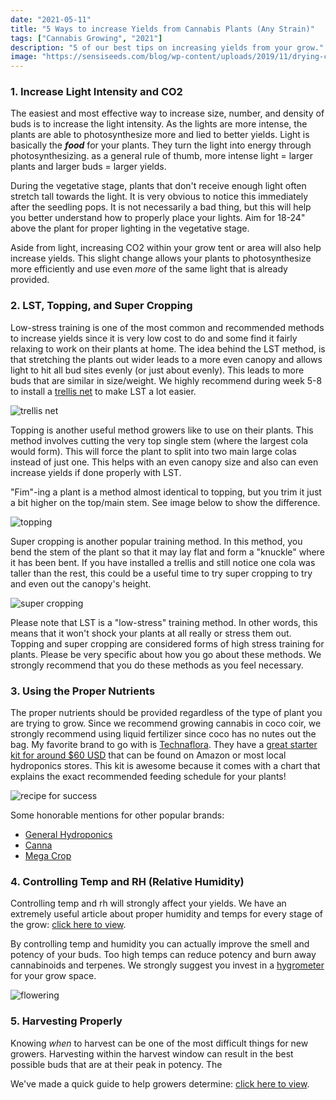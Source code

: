 ```yaml
---
date: "2021-05-11"
title: "5 Ways to increase Yields from Cannabis Plants (Any Strain)"
tags: ["Cannabis Growing", "2021"]
description: "5 of our best tips on increasing yields from your grow."
image: "https://sensiseeds.com/blog/wp-content/uploads/2019/11/drying-cannabis-1024x683.jpg"
---
```


### 1. Increase Light Intensity and CO2

The easiest and most effective way to increase size, number, and density of buds is to increase the light intensity. As the lights are more intense, the plants are able to photosynthesize more and lied to better yields. Light is basically the **_food_** for your plants. They turn the light into energy through photosynthesizing. as a general rule of thumb, more intense light = larger plants and larger buds = larger yields.

During the vegetative stage, plants that don't receive enough light often stretch tall towards the light. It is very obvious to notice this immediately after the seedling pops. It is not necessarily a bad thing, but this will help you better understand how to properly place your lights. Aim for 18-24" above the plant for proper lighting in the vegetative stage.

Aside from light, increasing CO2 within your grow tent or area will also help increase yields. This slight change allows your plants to photosynthesize more efficiently and use even _more_ of the same light that is already provided.

### 2. LST, Topping, and Super Cropping

Low-stress training is one of the most common and recommended methods to increase yields since it is very low cost to do and some find it fairly relaxing to work on their plants at home. The idea behind the LST method, is that stretching the plants out wider leads to a more even canopy and allows light to hit all bud sites evenly (or just about evenly). This leads to more buds that are similar in size/weight. We highly recommend during week 5-8 to install a [trellis net](https://www.amazon.com/Tcamp-Heavy-Duty-Polyester-Trellis-Netting/dp/B07NV6B1Z2/ref=sr_1_1?dchild=1&keywords=trellis+net&qid=1620752596&sr=8-1) to make LST a lot easier.

![trellis net](https://www.royalqueenseeds.com/img/cms/scrog-cannabis-sativa-responsive.jpg)

Topping is another useful method growers like to use on their plants. This method involves cutting the very top single stem (where the largest cola would form). This will force the plant to split into two main large colas instead of just one. This helps with an even canopy size and also can even increase yields if done properly with LST.

"Fim"-ing a plant is a method almost identical to topping, but you trim it just a bit higher on the top/main stem. See image below to show the difference.

![topping](https://www.sunwestgenetics.com/alyshits/2017/11/topping-fiming-sensiseeds-1.jpg)

Super cropping is another popular training method. In this method, you bend the stem of the plant so that it may lay flat and form a "knuckle" where it has been bent. If you have installed a trellis and still notice one cola was taller than the rest, this could be a useful time to try super cropping to try and even out the canopy's height.

![super cropping](https://2fast4buds.com/temp/img_upload/bg_fbc07df2c8db4cd1934a79cc22d99f14.jpg)

Please note that LST is a "low-stress" training method. In other words, this means that it won't shock your plants at all really or stress them out. Topping and super cropping are considered forms of high stress training for plants. Please be very specific about how you go about these methods. We strongly recommend that you do these methods as you feel necessary.

### 3. Using the Proper Nutrients

The proper nutrients should be provided regardless of the type of plant you are trying to grow. Since we recommend growing cannabis in coco coir, we strongly recommend using liquid fertilizer since coco has no nutes out the bag. My favorite brand to go with is [Technaflora](https://www.amazon.com/Technaflora-Recipe-Success-Kit-Starter/dp/B0792S1SYP/ref=as_li_ss_tl?crid=2O14L3DCVQ978&dchild=1&keywords=technaflora&qid=1598155216&s=lawn-garden&sprefix=techn,lawngarden,196&sr=1-3&linkCode=ll1&tag=4200a7-20&linkId=c909fe642facb627229135d0d8ea1c15&language=en_US). They have a [great starter kit for around $60 USD](https://www.amazon.com/Technaflora-Recipe-Success-Kit-Starter/dp/B0792S1SYP/ref=as_li_ss_tl?crid=2O14L3DCVQ978&dchild=1&keywords=technaflora&qid=1598155216&s=lawn-garden&sprefix=techn,lawngarden,196&sr=1-3&linkCode=ll1&tag=4200a7-20&linkId=c909fe642facb627229135d0d8ea1c15&language=en_US) that can be found on Amazon or most local hydroponics stores. This kit is awesome because it comes with a chart that explains the exact recommended feeding schedule for your plants!

![recipe for success](https://www.technaflora.com/wp-content/uploads/2019/10/Recipe-for-Success-Kit.jpeg)

Some honorable mentions for other popular brands:

- [General Hydroponics](https://www.amazon.com/dp/B0024NDVRA/ref=as_li_ss_til?tag=growwcom07-20&camp=0&creative=0&linkCode=as4&creativeASIN=B0024NDVRA&adid=17JEY8NF1MG5SR50P07T&)
- [Canna](https://www.cannagardening.com/growguide)
- [Mega Crop](https://www.amazon.com/MEGA-Crop-21-7lb-Bag-9-9kg/dp/B075FL2KHW/ref=as_li_ss_tl?dchild=1&keywords=Greenleaf+Nutrients&qid=1598154312&sr=8-2&th=1&linkCode=ll1&tag=4200a7-20&linkId=af8ae7fb813b39b65536f2507faabdef&language=en_US)

### 4. Controlling Temp and RH (Relative Humidity)

Controlling temp and rh will strongly affect your yields. We have an extremely useful article about proper humidity and temps for every stage of the grow: [click here to view](https://beyondcultivation.com/humidity-temps-for-cannabis-growing).

By controlling temp and humidity you can actually improve the smell and potency of your buds. Too high temps can reduce potency and burn away cannabinoids and terpenes. We strongly suggest you invest in a [hygrometer](https://www.amazon.com/ThermoPro-TP50-Digital-Thermometer-Temperature/dp/B01H1R0K68/ref=sr_1_5?dchild=1&keywords=hygrometer&qid=1620754294&sr=8-5) for your grow space.

![flowering](https://www.growweedeasy.com/wp-content/uploads/2016/09/peaking-into-cannabis-grow-tent.jpg)

### 5. Harvesting Properly

Knowing _when_ to harvest can be one of the most difficult things for new growers. Harvesting within the harvest window can result in the best possible buds that are at their peak in potency. The

We've made a quick guide to help growers determine: [click here to view](https://beyondcultivation.com/when-to-harvest-cannabis-plants).